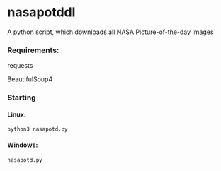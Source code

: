 # nasapotddl
A python script, which downloads all NASA Picture-of-the-day Images

### Requirements:
requests

BeautifulSoup4

### Starting
#### Linux:
```
python3 nasapotd.py
```
#### Windows:
```
nasapotd.py
```
